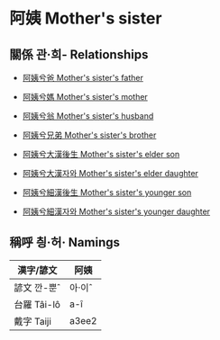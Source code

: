# 阿姨 Mother's sister

## 關係 관·희- Relationships

- [阿姨兮爸 Mother's sister's father](member13.md)

- [阿姨兮媽 Mother's sister's mother](member14.md)

- [阿姨兮翁 Mother's sister's husband](member16.md)

- [阿姨兮兄弟 Mother's sister's brother](member16.md)

- [阿姨兮大漢後生 Mother's sister's elder son](member47.md)

- [阿姨兮大漢자와 Mother's sister's elder daughter](member48.md)

- [阿姨兮細漢後生 Mother's sister's younger son](member49.md)

- [阿姨兮細漢자와 Mother's sister's younger daughter](member50.md)



## 稱呼 칑·허· Namings

漢字/諺文 | 阿姨
--- | ---
諺文 깐-뿐ˆ | 아·이ˆ
台羅 Tâi-lô | a-î
戴字 Taiji | a3ee2


